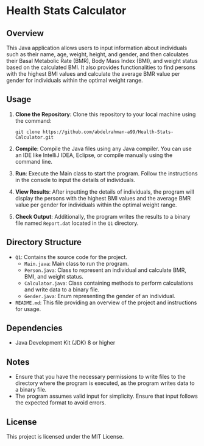 # Health Stats Calculator

## Overview
This Java application allows users to input information about individuals such as their name, age, weight, height, and gender, and then calculates their Basal Metabolic Rate (BMR), Body Mass Index (BMI), and weight status based on the calculated BMI. It also provides functionalities to find persons with the highest BMI values and calculate the average BMR value per gender for individuals within the optimal weight range.

## Usage
1. **Clone the Repository**: Clone this repository to your local machine using the command:
    ```
    git clone https://github.com/abdelrahman-a99/Health-Stats-Calculator.git
    ```

2. **Compile**: Compile the Java files using any Java compiler. You can use an IDE like IntelliJ IDEA, Eclipse, or compile manually using the command line.

3. **Run**: Execute the Main class to start the program. Follow the instructions in the console to input the details of individuals.

4. **View Results**: After inputting the details of individuals, the program will display the persons with the highest BMI values and the average BMR value per gender for individuals within the optimal weight range.

5. **Check Output**: Additionally, the program writes the results to a binary file named `Report.dat` located in the `Q1` directory.

## Directory Structure
- `Q1`: Contains the source code for the project.
  - `Main.java`: Main class to run the program.
  - `Person.java`: Class to represent an individual and calculate BMR, BMI, and weight status.
  - `Calculator.java`: Class containing methods to perform calculations and write data to a binary file.
  - `Gender.java`: Enum representing the gender of an individual.
- `README.md`: This file providing an overview of the project and instructions for usage.

## Dependencies
- Java Development Kit (JDK) 8 or higher

## Notes
- Ensure that you have the necessary permissions to write files to the directory where the program is executed, as the program writes data to a binary file.
- The program assumes valid input for simplicity. Ensure that input follows the expected format to avoid errors.

## License
This project is licensed under the MIT License.
